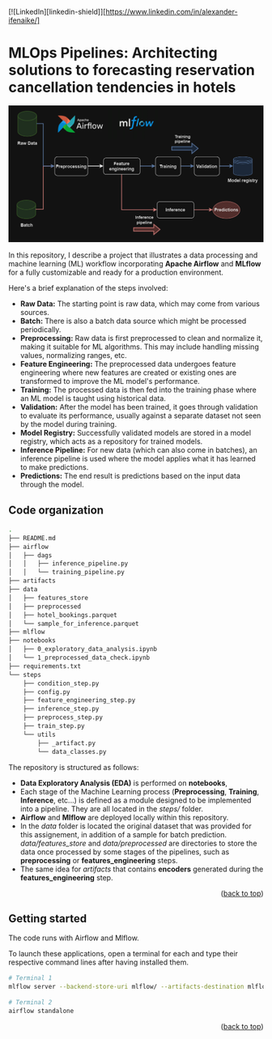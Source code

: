 <a name="readme-top"></a>

[![LinkedIn][linkedin-shield]][https://www.linkedin.com/in/alexander-ifenaike/]


# MLOps Pipelines: Architecting solutions to forecasting reservation cancellation tendencies in hotels

![Pipelines](images/ml_pipelines.png)

In this repository, I describe a project that illustrates a data processing and machine learning (ML) workflow incorporating **Apache Airflow** and **MLflow** for a fully customizable and ready for a production environment.

Here's a brief explanation of the steps involved: 
* **Raw Data:** The starting point is raw data, which may come from various sources.
* **Batch:** There is also a batch data source which might be processed periodically.
* **Preprocessing:** Raw data is first preprocessed to clean and normalize it, making it suitable for ML algorithms. This may include handling missing values, normalizing ranges, etc.
* **Feature Engineering:** The preprocessed data undergoes feature engineering where new features are created or existing ones are transformed to improve the ML model's performance.
* **Training:** The processed data is then fed into the training phase where an ML model is taught using historical data.
* **Validation:** After the model has been trained, it goes through validation to evaluate its performance, usually against a separate dataset not seen by the model during training.
* **Model Registry:** Successfully validated models are stored in a model registry, which acts as a repository for trained models.
* **Inference Pipeline:** For new data (which can also come in batches), an inference pipeline is used where the model applies what it has learned to make predictions.
* **Predictions:** The end result is predictions based on the input data through the model.

## Code organization

```sh
.
├── README.md
├── airflow
│   ├── dags
│   │   ├── inference_pipeline.py
│   │   └── training_pipeline.py
├── artifacts
├── data
│   ├── features_store
│   ├── preprocessed
│   ├── hotel_bookings.parquet
│   └── sample_for_inference.parquet
├── mlflow
├── notebooks
│   ├── 0_exploratory_data_analysis.ipynb
│   └── 1_preprocessed_data_check.ipynb
├── requirements.txt
└── steps
    ├── condition_step.py
    ├── config.py
    ├── feature_engineering_step.py
    ├── inference_step.py
    ├── preprocess_step.py
    ├── train_step.py
    └── utils
        ├── _artifact.py
        └── data_classes.py
```

The repository is structured as follows:

* **Data Exploratory Analysis (EDA)** is performed on **notebooks**,
* Each stage of the Machine Learning process (**Preprocessing**, **Training**, **Inference**, etc...) is defined as a module designed to be implemented into a pipeline. They are all located in the *steps/* folder.
* **Airflow** and **Mlflow** are deployed locally within this repository.
* In the *data* folder is located the original dataset that was provided for this assignement, in addition of a sample for batch prediction. *data/features_store* and *data/preprocessed* are directories to store the data once processed by some stages of the pipelines, such as **preprocessing** or **features_engineering** steps.
* The same idea for *artifacts* that contains **encoders** generated during the **features_engineering** step.


<p align="right">(<a href="#readme-top">back to top</a>)</p>



## Getting started

The code runs with Airflow and Mlflow. 

To launch these applications, open a terminal for each and type their respective command lines after having installed them. 

```sh
# Terminal 1
mlflow server --backend-store-uri mlflow/ --artifacts-destination mlflow/ --port 8000
```

```sh
# Terminal 2
airflow standalone
```

<p align="right">(<a href="#readme-top">back to top</a>)</p>

